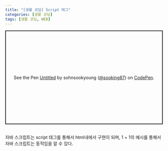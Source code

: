 ```yaml
---
title: "[생활 코딩] Script 태그"
categories: [생활 코딩]
tags: [생활 코딩, WEB]
---
```


<p class="codepen" data-height="300" data-default-tab="html,result" data-slug-hash="qBPKzPO" data-user="sooking87" style="height: 300px; box-sizing: border-box; display: flex; align-items: center; justify-content: center; border: 2px solid; margin: 1em 0; padding: 1em;">
  <span>See the Pen <a href="https://codepen.io/sooking87/pen/qBPKzPO">
  Untitled</a> by sohnsookyoung (<a href="https://codepen.io/sooking87">@sooking87</a>)
  on <a href="https://codepen.io">CodePen</a>.</span>
</p>
<script async src="https://cpwebassets.codepen.io/assets/embed/ei.js"></script><br>
자바 스크립트는 script 태그를 통해서 html내에서 구현이 되며, 1 + 1의 예시를 통해서 자바 스크립트는 동적임을 알 수 있다. 
